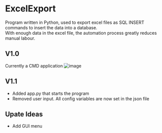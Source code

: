 # ExcelExport
Program written in Python, used to export excel files as SQL INSERT commands to insert the data into a database.  
With enough data in the excel file, the automation process greatly reduces manual labour.

## V1.0
Currently a CMD application
![image](https://user-images.githubusercontent.com/58745400/133308370-cce48889-03fb-47c1-a41f-2ce35aff614a.png)

## V1.1
- Added app.py that starts the program
- Removed user input. All config variables are now set in the json file

## Upate Ideas
- Add GUI menu
